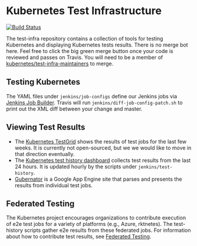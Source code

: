 # Kubernetes Test Infrastructure

[![Build Status](https://travis-ci.org/kubernetes/test-infra.svg?branch=master)](https://travis-ci.org/kubernetes/test-infra)

The test-infra repository contains a collection of tools for testing Kubernetes
and displaying Kubernetes tests results. There is no merge bot here. Feel free
to click the big green merge button once your code is reviewed and passes on
Travis. You will need to be a member of
[kubernetes/test-infra-maintainers](https://github.com/orgs/kubernetes/teams/test-infra-maintainers)
to merge.

## Testing Kubernetes

The YAML files under `jenkins/job-configs` define our Jenkins jobs via [Jenkins
Job Builder](http://docs.openstack.org/infra/jenkins-job-builder/). Travis will
run `jenkins/diff-job-config-patch.sh` to print out the XML diff between your
change and master.

## Viewing Test Results

* The [Kubernetes TestGrid](https://k8s-testgrid.appspot.com/) shows the results
of test jobs for the last few weeks. It is currently not open-sourced, but we
we would like to move in that direction eventually.
* The [Kubernetes test history
dashboard](http://storage.googleapis.com/kubernetes-test-history/static/index.html)
collects test results from the last 24 hours. It is updated hourly by the
scripts under `jenkins/test-history`.
* [Gubernator](https://k8s-gubernator.appspot.com/) is a Google App Engine site
that parses and presents the results from individual test jobs.

## Federated Testing

The Kubernetes project encourages organizations to contribute execution of e2e
test jobs for a variety of platforms (e.g., Azure, rktnetes).  The test-history
scripts gather e2e results from these federated jobs.  For information about
how to contribute test results, see [Federated Testing](docs/federated_testing.md).

